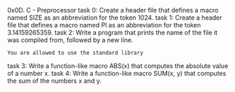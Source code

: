 0x0D. C - Preprocessor
task 0: Create a header file that defines a macro named SIZE as an abbreviation for the token 1024.
task 1: Create a header file that defines a macro named PI as an abbreviation for the token 3.14159265359.
task 2: Write a program that prints the name of the file it was compiled from, followed by a new line.

    You are allowed to use the standard library
task 3: Write a function-like macro ABS(x) that computes the absolute value of a number x.
task 4: Write a function-like macro SUM(x, y) that computes the sum of the numbers x and y.
